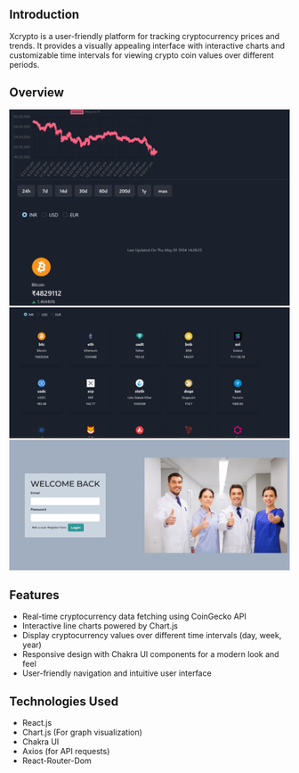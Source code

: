  ## Introduction
Xcrypto is a user-friendly platform for tracking cryptocurrency prices and trends. It provides a visually appealing interface with interactive charts and customizable time intervals for viewing crypto coin values over different periods.
<!-- Overview Section -->
## Overview
![image](https://github.com/shivamnit123/Xcrypto/blob/main/xcrypto4.png)
![image](https://github.com/shivamnit123/Xcrypto/blob/main/xcypto3.png)
![image](https://github.com/shivamnit123/HealthCare/blob/main/log.png)

## Features

- Real-time cryptocurrency data fetching using CoinGecko API
- Interactive line charts powered by Chart.js
- Display cryptocurrency values over different time intervals (day, week, year)
- Responsive design with Chakra UI components for a modern look and feel
- User-friendly navigation and intuitive user interface

## Technologies Used

- React.js
- Chart.js (For graph visualization)
- Chakra UI
- Axios (for API requests)
- React-Router-Dom
